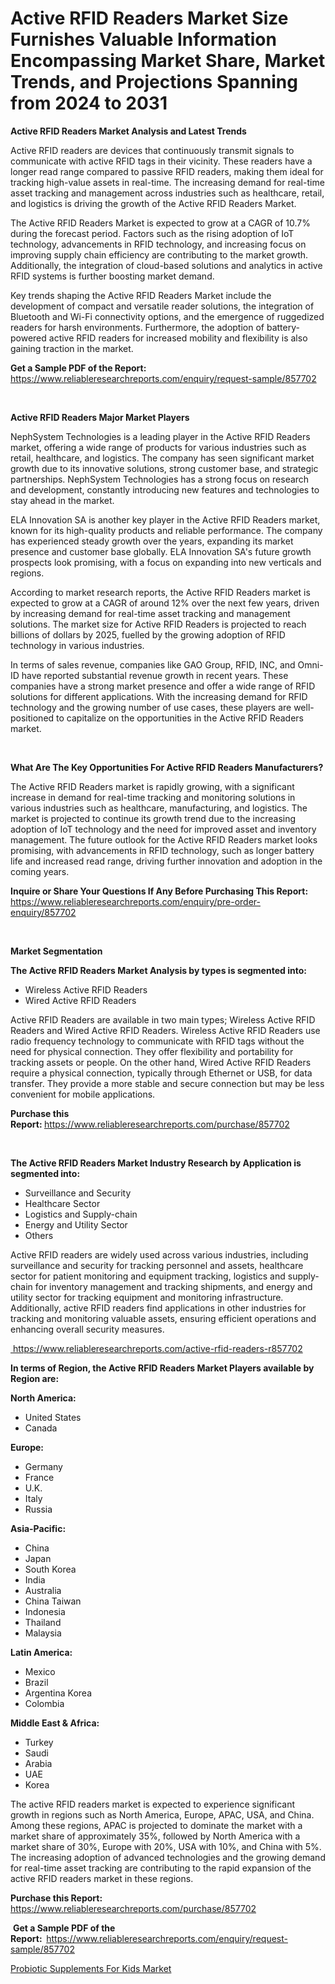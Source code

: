 <p><h1>Active RFID Readers Market Size Furnishes Valuable Information Encompassing Market Share, Market Trends, and Projections Spanning from 2024 to 2031</h1></p><p><strong>Active RFID Readers Market Analysis and Latest Trends</strong></p>
<p><p>Active RFID readers are devices that continuously transmit signals to communicate with active RFID tags in their vicinity. These readers have a longer read range compared to passive RFID readers, making them ideal for tracking high-value assets in real-time. The increasing demand for real-time asset tracking and management across industries such as healthcare, retail, and logistics is driving the growth of the Active RFID Readers Market.</p><p>The Active RFID Readers Market is expected to grow at a CAGR of 10.7% during the forecast period. Factors such as the rising adoption of IoT technology, advancements in RFID technology, and increasing focus on improving supply chain efficiency are contributing to the market growth. Additionally, the integration of cloud-based solutions and analytics in active RFID systems is further boosting market demand.</p><p>Key trends shaping the Active RFID Readers Market include the development of compact and versatile reader solutions, the integration of Bluetooth and Wi-Fi connectivity options, and the emergence of ruggedized readers for harsh environments. Furthermore, the adoption of battery-powered active RFID readers for increased mobility and flexibility is also gaining traction in the market.</p></p>
<p><strong>Get a Sample PDF of the Report:&nbsp;</strong> <a href="https://www.reliableresearchreports.com/enquiry/request-sample/857702">https://www.reliableresearchreports.com/enquiry/request-sample/857702</a></p>
<p>&nbsp;</p>
<p><strong>Active RFID Readers Major Market Players</strong></p>
<p><p>NephSystem Technologies is a leading player in the Active RFID Readers market, offering a wide range of products for various industries such as retail, healthcare, and logistics. The company has seen significant market growth due to its innovative solutions, strong customer base, and strategic partnerships. NephSystem Technologies has a strong focus on research and development, constantly introducing new features and technologies to stay ahead in the market.</p><p>ELA Innovation SA is another key player in the Active RFID Readers market, known for its high-quality products and reliable performance. The company has experienced steady growth over the years, expanding its market presence and customer base globally. ELA Innovation SA's future growth prospects look promising, with a focus on expanding into new verticals and regions.</p><p>According to market research reports, the Active RFID Readers market is expected to grow at a CAGR of around 12% over the next few years, driven by increasing demand for real-time asset tracking and management solutions. The market size for Active RFID Readers is projected to reach billions of dollars by 2025, fuelled by the growing adoption of RFID technology in various industries.</p><p>In terms of sales revenue, companies like GAO Group, RFID, INC, and Omni-ID have reported substantial revenue growth in recent years. These companies have a strong market presence and offer a wide range of RFID solutions for different applications. With the increasing demand for RFID technology and the growing number of use cases, these players are well-positioned to capitalize on the opportunities in the Active RFID Readers market.</p></p>
<p>&nbsp;</p>
<p><strong>What Are The Key Opportunities For Active RFID Readers Manufacturers?</strong></p>
<p><p>The Active RFID Readers market is rapidly growing, with a significant increase in demand for real-time tracking and monitoring solutions in various industries such as healthcare, manufacturing, and logistics. The market is projected to continue its growth trend due to the increasing adoption of IoT technology and the need for improved asset and inventory management. The future outlook for the Active RFID Readers market looks promising, with advancements in RFID technology, such as longer battery life and increased read range, driving further innovation and adoption in the coming years.</p></p>
<p><strong>Inquire or Share Your Questions If Any Before Purchasing This Report:</strong> <a href="https://www.reliableresearchreports.com/enquiry/pre-order-enquiry/857702">https://www.reliableresearchreports.com/enquiry/pre-order-enquiry/857702</a></p>
<p>&nbsp;</p>
<p><strong>Market Segmentation</strong></p>
<p><strong>The Active RFID Readers Market Analysis by types is segmented into:</strong></p>
<p><ul><li>Wireless Active RFID Readers</li><li>Wired Active RFID Readers</li></ul></p>
<p><p>Active RFID Readers are available in two main types; Wireless Active RFID Readers and Wired Active RFID Readers. Wireless Active RFID Readers use radio frequency technology to communicate with RFID tags without the need for physical connection. They offer flexibility and portability for tracking assets or people. On the other hand, Wired Active RFID Readers require a physical connection, typically through Ethernet or USB, for data transfer. They provide a more stable and secure connection but may be less convenient for mobile applications.</p></p>
<p><strong>Purchase this Report:&nbsp;</strong><a href="https://www.reliableresearchreports.com/purchase/857702">https://www.reliableresearchreports.com/purchase/857702</a></p>
<p>&nbsp;</p>
<p><strong>The Active RFID Readers Market Industry Research by Application is segmented into:</strong></p>
<p><ul><li>Surveillance and Security</li><li>Healthcare Sector</li><li>Logistics and Supply-chain</li><li>Energy and Utility Sector</li><li>Others</li></ul></p>
<p><p>Active RFID readers are widely used across various industries, including surveillance and security for tracking personnel and assets, healthcare sector for patient monitoring and equipment tracking, logistics and supply-chain for inventory management and tracking shipments, and energy and utility sector for tracking equipment and monitoring infrastructure. Additionally, active RFID readers find applications in other industries for tracking and monitoring valuable assets, ensuring efficient operations and enhancing overall security measures.</p></p>
<p><a href="https://www.reliableresearchreports.com/active-rfid-readers-r857702">&nbsp;https://www.reliableresearchreports.com/active-rfid-readers-r857702</a></p>
<p><strong>In terms of Region, the Active RFID Readers Market Players available by Region are:</strong></p>
<p>
    <p> <strong> North America: </strong>
        <ul>
            <li>United States</li>
            <li>Canada</li>
        </ul>
        </p> 
    <p> <strong> Europe: </strong>
        <ul>
            <li>Germany</li>
            <li>France</li>
            <li>U.K.</li>
            <li>Italy</li>
            <li>Russia</li>
        </ul>
        </p> 
    <p> <strong> Asia-Pacific: </strong>
        <ul>
            <li>China</li>
            <li>Japan</li>
            <li>South Korea</li>
            <li>India</li>
            <li>Australia</li>
            <li>China Taiwan</li>
            <li>Indonesia</li>
            <li>Thailand</li>
            <li>Malaysia</li>
        </ul>
        </p> 
    <p> <strong> Latin America: </strong>
        <ul>
            <li>Mexico</li>
            <li>Brazil</li>
            <li>Argentina Korea</li>
            <li>Colombia</li>
        </ul>
        </p> 
    <p> <strong> Middle East & Africa: </strong>
        <ul>
            <li>Turkey</li>
            <li>Saudi</li>
            <li>Arabia</li>
            <li>UAE</li>
            <li>Korea</li>
        </ul>
    </p>
    </p>
<p><p>The active RFID readers market is expected to experience significant growth in regions such as North America, Europe, APAC, USA, and China. Among these regions, APAC is projected to dominate the market with a market share of approximately 35%, followed by North America with a market share of 30%, Europe with 20%, USA with 10%, and China with 5%. The increasing adoption of advanced technologies and the growing demand for real-time asset tracking are contributing to the rapid expansion of the active RFID readers market in these regions.</p></p>
<p><strong>Purchase this Report: </strong><a href="https://www.reliableresearchreports.com/purchase/857702">https://www.reliableresearchreports.com/purchase/857702</a></p>
<p>&nbsp;<strong>Get a Sample PDF of the Report:&nbsp;&nbsp;</strong><a href="https://www.reliableresearchreports.com/enquiry/request-sample/857702">https://www.reliableresearchreports.com/enquiry/request-sample/857702</a></p>
<p><strong></strong></p>
<p><p><a href="https://carnation-joke-41f.notion.site/Probiotic-Supplements-For-Kids-Market-Competitive-Analysis-Market-Trends-and-Forecast-to-2031-83fb94ad323f479aa106f1c07835e558">Probiotic Supplements For Kids Market</a></p></p>